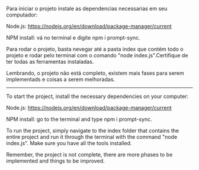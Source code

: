 Para iniciar o projeto instale as dependencias necessarias em seu computador:

Node.js: https://nodejs.org/en/download/package-manager/current

NPM install: vá no terminal e digite  npm i prompt-sync.

Para rodar o projeto, basta nevegar até a pasta index que contém todo o projeto e rodar pelo terminal com o comando "node index.js".Certifique de ter todas as ferramentas instaladas. 

Lembrando, o projeto não está completo, existem mais fases para serem implementads e coisas a serem melhoradas.

-----------------------------------------------------------------------------------------------------------------------------------------------------------------------------------------------
To start the project, install the necessary dependencies on your computer:

Node.js: https://nodejs.org/en/download/package-manager/current

NPM install: go to the terminal and type npm i prompt-sync.

To run the project, simply navigate to the index folder that contains the entire project and run it through the terminal with the command "node index.js". Make sure you have all the tools installed. 

Remember, the project is not complete, there are more phases to be implemented and things to be improved.
